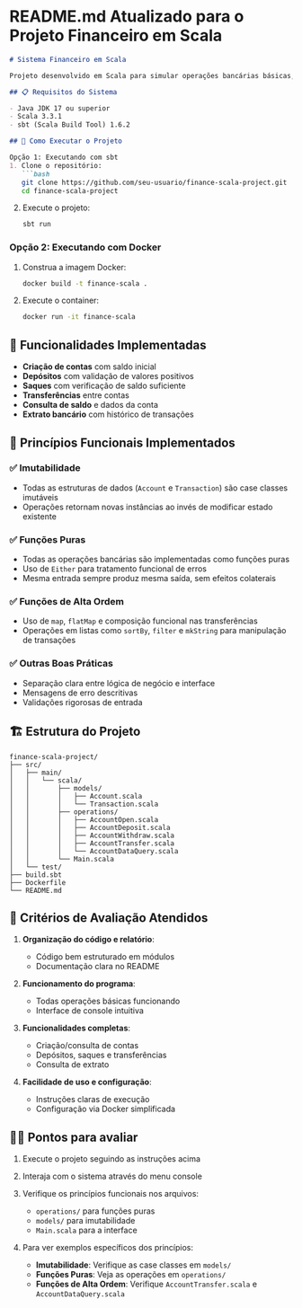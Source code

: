# README.md Atualizado para o Projeto Financeiro em Scala

```markdown
# Sistema Financeiro em Scala

Projeto desenvolvido em Scala para simular operações bancárias básicas, implementando os princípios do paradigma funcional.

## 📋 Requisitos do Sistema

- Java JDK 17 ou superior
- Scala 3.3.1
- sbt (Scala Build Tool) 1.6.2

## 🚀 Como Executar o Projeto

Opção 1: Executando com sbt
1. Clone o repositório:
   ```bash
   git clone https://github.com/seu-usuario/finance-scala-project.git
   cd finance-scala-project
   ```

2. Execute o projeto:
   ```bash
   sbt run
   ```

### Opção 2: Executando com Docker
1. Construa a imagem Docker:
   ```bash
   docker build -t finance-scala .
   ```

2. Execute o container:
   ```bash
   docker run -it finance-scala
   ```

## 🏦 Funcionalidades Implementadas

- **Criação de contas** com saldo inicial
- **Depósitos** com validação de valores positivos
- **Saques** com verificação de saldo suficiente
- **Transferências** entre contas
- **Consulta de saldo** e dados da conta
- **Extrato bancário** com histórico de transações

## 🧩 Princípios Funcionais Implementados

### ✅ Imutabilidade
- Todas as estruturas de dados (`Account` e `Transaction`) são case classes imutáveis
- Operações retornam novas instâncias ao invés de modificar estado existente

### ✅ Funções Puras
- Todas as operações bancárias são implementadas como funções puras
- Uso de `Either` para tratamento funcional de erros
- Mesma entrada sempre produz mesma saída, sem efeitos colaterais

### ✅ Funções de Alta Ordem
- Uso de `map`, `flatMap` e composição funcional nas transferências
- Operações em listas como `sortBy`, `filter` e `mkString` para manipulação de transações

### ✅ Outras Boas Práticas
- Separação clara entre lógica de negócio e interface
- Mensagens de erro descritivas
- Validações rigorosas de entrada

## 🏗️ Estrutura do Projeto

```
finance-scala-project/
├── src/
│   ├── main/
│   │   └── scala/
│   │       ├── models/
│   │       │   ├── Account.scala
│   │       │   └── Transaction.scala
│   │       ├── operations/
│   │       │   ├── AccountOpen.scala
│   │       │   ├── AccountDeposit.scala
│   │       │   ├── AccountWithdraw.scala
│   │       │   ├── AccountTransfer.scala
│   │       │   └── AccountDataQuery.scala
│   │       └── Main.scala
│   └── test/
├── build.sbt
├── Dockerfile
└── README.md
```

## 🎯 Critérios de Avaliação Atendidos

1. **Organização do código e relatório**:
    - Código bem estruturado em módulos
    - Documentação clara no README

2. **Funcionamento do programa**:
    - Todas operações básicas funcionando
    - Interface de console intuitiva

3. **Funcionalidades completas**:
    - Criação/consulta de contas
    - Depósitos, saques e transferências
    - Consulta de extrato

4. **Facilidade de uso e configuração**:
    - Instruções claras de execução
    - Configuração via Docker simplificada

## 👨‍🏫 Pontos para avaliar

1. Execute o projeto seguindo as instruções acima
2. Interaja com o sistema através do menu console
3. Verifique os princípios funcionais nos arquivos:
    - `operations/` para funções puras
    - `models/` para imutabilidade
    - `Main.scala` para a interface

4. Para ver exemplos específicos dos princípios:
    - **Imutabilidade**: Verifique as case classes em `models/`
    - **Funções Puras**: Veja as operações em `operations/`
    - **Funções de Alta Ordem**: Verifique `AccountTransfer.scala` e `AccountDataQuery.scala`

